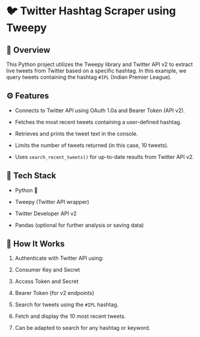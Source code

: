 # 🐦 Twitter Hashtag Scraper using Tweepy
## 📌 Overview
This Python project utilizes the Tweepy library and Twitter API v2 to extract live tweets from Twitter based on a specific hashtag. In this example, we query tweets containing the hashtag `#IPL` (Indian Premier League).

## ⚙️ Features
- Connects to Twitter API using OAuth 1.0a and Bearer Token (API v2).

- Fetches the most recent tweets containing a user-defined hashtag.

- Retrieves and prints the tweet text in the console.

- Limits the number of tweets returned (in this case, 10 tweets).

- Uses `search_recent_tweets()` for up-to-date results from Twitter API v2.

## 🧰 Tech Stack
- Python 🐍

- Tweepy (Twitter API wrapper)

- Twitter Developer API v2

- Pandas (optional for further analysis or saving data)

## 🚀 How It Works
1. Authenticate with Twitter API using:

2. Consumer Key and Secret

3. Access Token and Secret

4. Bearer Token (for v2 endpoints)

5. Search for tweets using the `#IPL` hashtag.

6. Fetch and display the 10 most recent tweets.

7. Can be adapted to search for any hashtag or keyword.
